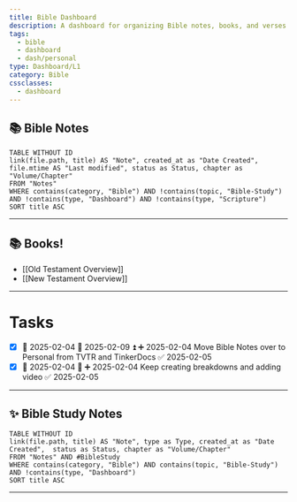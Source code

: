 ```yaml
---
title: Bible Dashboard
description: A dashboard for organizing Bible notes, books, and verses.
tags:
  - bible
  - dashboard
  - dash/personal
type: Dashboard/L1
category: Bible
cssclasses:
  - dashboard
---
```

## 📚 **Bible Notes**
```dataview
TABLE WITHOUT ID  
link(file.path, title) AS "Note", created_at as "Date Created", file.mtime AS "Last modified", status as Status, chapter as "Volume/Chapter"
FROM "Notes"
WHERE contains(category, "Bible") AND !contains(topic, "Bible-Study") AND !contains(type, "Dashboard") AND !contains(type, "Scripture")
SORT title ASC
```
---
## 📚 **Books!**
- [[Old Testament Overview]]
- [[New Testament Overview]]

---

# Tasks
- [x] 🛫 2025-02-04 📅 2025-02-09 ⏫ ➕ 2025-02-04 Move Bible Notes over to Personal from TVTR and TinkerDocs ✅ 2025-02-05
- [x] 🛫 2025-02-04 🔽 ➕ 2025-02-04  Keep creating breakdowns and adding video ✅ 2025-02-05

---
## ✨ **Bible Study Notes**

```dataview
TABLE WITHOUT ID  
link(file.path, title) AS "Note", type as Type, created_at as "Date Created",  status as Status, chapter as "Volume/Chapter"
FROM "Notes" AND #BibleStudy
WHERE contains(category, "Bible") AND contains(topic, "Bible-Study") AND !contains(type, "Dashboard")
SORT title ASC
```
---
